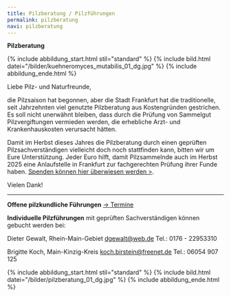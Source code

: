 ```yaml
---
title: Pilzberatung / Pilzführungen
permalink: pilzberatung
navi: pilzberatung
---
```

**Pilzberatung**

{% include abbildung_start.html stil="standard" %}
{% include bild.html datei="/bilder/kuehneromyces_mutabilis_01_dg.jpg" %}
{% include abbildung_ende.html %}

Liebe Pilz- und Naturfreunde,

die Pilzsaison hat begonnen, aber die Stadt Frankfurt hat die traditionelle, seit Jahrzehnten viel genutzte Pilzberatung aus Kostengründen gestrichen. Es soll nicht unerwähnt bleiben, dass durch die Prüfung von Sammelgut Pilzvergiftungen vermieden werden, die erhebliche Arzt- und Krankenhauskosten verursacht hätten.

Damit im Herbst dieses Jahres die Pilzberatung durch einen geprüften Pilzsachverständigen vielleicht doch noch stattfinden kann, bitten wir um Eure Unterstützung. Jeder Euro hilft, damit Pilzsammelnde auch im Herbst 2025 eine Anlaufstelle in Frankfurt zur fachgerechten Prüfung ihrer Funde haben. [Spenden können hier überwiesen werden >](https://gofund.me/b655eab73).

Vielen Dank!

- - -

**Offene pilzkundliche Führungen** [\-> Termine](/termine)

**Individuelle Pilzführungen** mit geprüften Sachverständigen können gebucht werden bei:

Dieter Gewalt, Rhein-Main-Gebiet   dgewalt@web.de   Tel.: 0176 - 22953310

Brigitte Koch, Main-Kinzig-Kreis  koch.birstein@freenet.de      Tel.: 06054 907 125

{% include abbildung_start.html stil="standard" %}
{% include bild.html datei="/bilder/pilzberatung_01_dg.jpg" %}
{% include abbildung_ende.html %}

